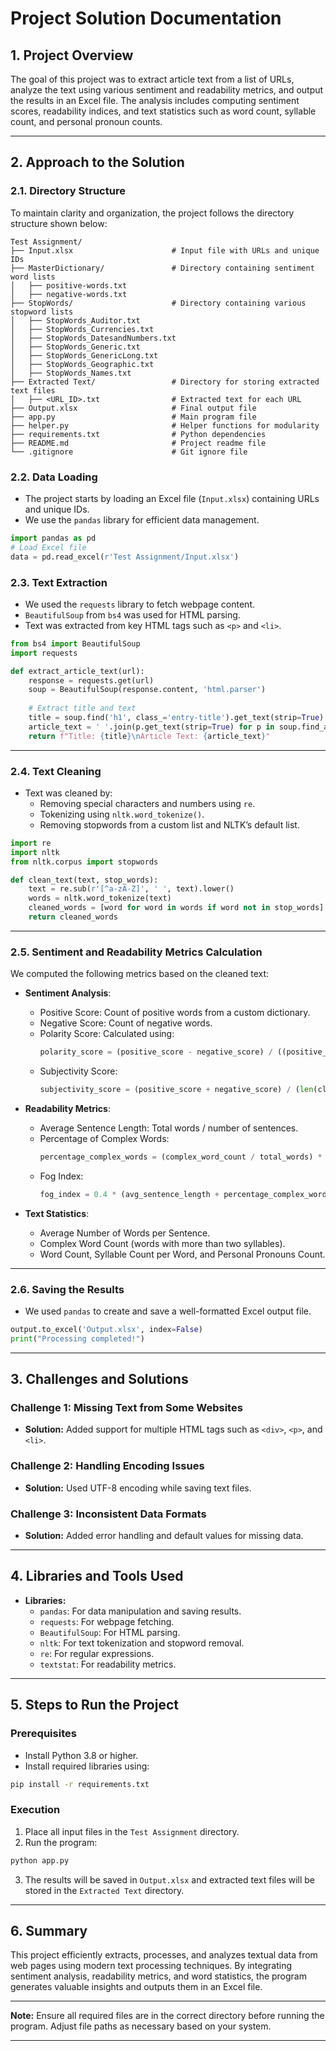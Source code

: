 # Project Solution Documentation

## **1. Project Overview**
The goal of this project was to extract article text from a list of URLs, analyze the text using various sentiment and readability metrics, and output the results in an Excel file. The analysis includes computing sentiment scores, readability indices, and text statistics such as word count, syllable count, and personal pronoun counts.

---

## **2. Approach to the Solution**

### **2.1. Directory Structure**
To maintain clarity and organization, the project follows the directory structure shown below:

```
Test Assignment/
├── Input.xlsx                      # Input file with URLs and unique IDs
├── MasterDictionary/               # Directory containing sentiment word lists
│   ├── positive-words.txt
│   ├── negative-words.txt
├── StopWords/                      # Directory containing various stopword lists
│   ├── StopWords_Auditor.txt
│   ├── StopWords_Currencies.txt
│   ├── StopWords_DatesandNumbers.txt
│   ├── StopWords_Generic.txt
│   ├── StopWords_GenericLong.txt
│   ├── StopWords_Geographic.txt
│   ├── StopWords_Names.txt
├── Extracted Text/                 # Directory for storing extracted text files
│   ├── <URL_ID>.txt                # Extracted text for each URL
├── Output.xlsx                     # Final output file
├── app.py                          # Main program file
├── helper.py                       # Helper functions for modularity
├── requirements.txt                # Python dependencies
├── README.md                       # Project readme file
└── .gitignore                      # Git ignore file
```

### **2.2. Data Loading**
- The project starts by loading an Excel file (`Input.xlsx`) containing URLs and unique IDs.
- We use the `pandas` library for efficient data management.

```python
import pandas as pd
# Load Excel file
data = pd.read_excel(r'Test Assignment/Input.xlsx')
```

### **2.3. Text Extraction**
- We used the `requests` library to fetch webpage content.
- `BeautifulSoup` from `bs4` was used for HTML parsing.
- Text was extracted from key HTML tags such as `<p>` and `<li>`.

```python
from bs4 import BeautifulSoup
import requests

def extract_article_text(url):
    response = requests.get(url)
    soup = BeautifulSoup(response.content, 'html.parser')
    
    # Extract title and text
    title = soup.find('h1', class_='entry-title').get_text(strip=True) if soup.find('h1', 'entry-title') else 'No Title'
    article_text = ' '.join(p.get_text(strip=True) for p in soup.find_all(['p', 'li']))
    return f"Title: {title}\nArticle Text: {article_text}"
```

---

### **2.4. Text Cleaning**
- Text was cleaned by:
  - Removing special characters and numbers using `re`.
  - Tokenizing using `nltk.word_tokenize()`.
  - Removing stopwords from a custom list and NLTK’s default list.

```python
import re
import nltk
from nltk.corpus import stopwords

def clean_text(text, stop_words):
    text = re.sub(r'[^a-zA-Z]', ' ', text).lower()
    words = nltk.word_tokenize(text)
    cleaned_words = [word for word in words if word not in stop_words]
    return cleaned_words
```

---

### **2.5. Sentiment and Readability Metrics Calculation**
We computed the following metrics based on the cleaned text:

- **Sentiment Analysis**:
  - Positive Score: Count of positive words from a custom dictionary.
  - Negative Score: Count of negative words.
  - Polarity Score: Calculated using:
    ```python
    polarity_score = (positive_score - negative_score) / ((positive_score + negative_score) + 0.000001)
    ```
  - Subjectivity Score:
    ```python
    subjectivity_score = (positive_score + negative_score) / (len(cleaned_words) + 0.000001)
    ```

- **Readability Metrics**:
  - Average Sentence Length: Total words / number of sentences.
  - Percentage of Complex Words:
    ```python
    percentage_complex_words = (complex_word_count / total_words) * 100
    ```
  - Fog Index:
    ```python
    fog_index = 0.4 * (avg_sentence_length + percentage_complex_words / 100)
    ```

- **Text Statistics**:
  - Average Number of Words per Sentence.
  - Complex Word Count (words with more than two syllables).
  - Word Count, Syllable Count per Word, and Personal Pronouns Count.

---

### **2.6. Saving the Results**
- We used `pandas` to create and save a well-formatted Excel output file.

```python
output.to_excel('Output.xlsx', index=False)
print("Processing completed!")
```

---

## **3. Challenges and Solutions**

### **Challenge 1: Missing Text from Some Websites**
- **Solution:** Added support for multiple HTML tags such as `<div>`, `<p>`, and `<li>`.

### **Challenge 2: Handling Encoding Issues**
- **Solution:** Used UTF-8 encoding while saving text files.

### **Challenge 3: Inconsistent Data Formats**
- **Solution:** Added error handling and default values for missing data.

---

## **4. Libraries and Tools Used**
- **Libraries:**
  - `pandas`: For data manipulation and saving results.
  - `requests`: For webpage fetching.
  - `BeautifulSoup`: For HTML parsing.
  - `nltk`: For text tokenization and stopword removal.
  - `re`: For regular expressions.
  - `textstat`: For readability metrics.

---

## **5. Steps to Run the Project**

### **Prerequisites**
- Install Python 3.8 or higher.
- Install required libraries using:

```bash
pip install -r requirements.txt
```

### **Execution**
1. Place all input files in the `Test Assignment` directory.
2. Run the program:

```bash
python app.py
```
3. The results will be saved in `Output.xlsx` and extracted text files will be stored in the `Extracted Text` directory.

---

## **6. Summary**
This project efficiently extracts, processes, and analyzes textual data from web pages using modern text processing techniques. By integrating sentiment analysis, readability metrics, and word statistics, the program generates valuable insights and outputs them in an Excel file.

---

**Note:** Ensure all required files are in the correct directory before running the program. Adjust file paths as necessary based on your system.

---